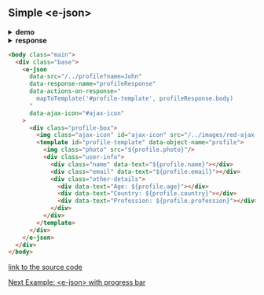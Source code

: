 ## Simple &lt;e-json&gt;

<details><summary><b>demo</b></summary>

<a href="http://www.youtube.com/watch?feature=player_embedded&v=5TSKXw9YOrk" target="_blank">
  <img class="youtube-video" src="http://img.youtube.com/vi/5TSKXw9YOrk/0.jpg" width="450"/>
</a>

</details><details><summary><b>response</b></summary>

```bash
Request URL: http://localhost:8000/profile?name=John
Request Method: GET
-----------------------------------------------------
Status Code: 200 ok
Content-Type: application/json
```
```json
{
  "age": 27,
  "country": "Canada",
  "email": "john@email.com",
  "name": "John",
  "photo": "/../images/John.svg",
  "profession": "dentist",
}
```

</details>

```html
<body class="main">
  <div class="base">
    <e-json
      data-src="/../profile?name=John"
      data-response-name="profileResponse"
      data-actions-on-response="
        mapToTemplate('#profile-template', profileResponse.body)
      "
      data-ajax-icon="#ajax-icon"
    >
      <div class="profile-box">
        <img class="ajax-icon" id="ajax-icon" src="/../images/red-ajax-loader.gif"/>
        <template id="profile-template" data-object-name="profile">
          <img class="photo" src="${profile.photo}"/>
          <div class="user-info">
            <div class="name" data-text="${profile.name}"></div>
            <div class="email" data-text="${profile.email}"></div>
            <div class="other-details">
              <div data-text="Age: ${profile.age}"></div>
              <div data-text="Country: ${profile.country}"></div>
              <div data-text="Profession: ${profile.profession}"></div>
            </div>
          </div>
        </template>
      </div>
    </e-json>
  </div> 
</body>
```
[link to the source code](https://github.com/Guseyn/EHTML/blob/master/examples/static/html/simple-ejson-page.html)

[Next Example: &lt;e-json&gt; with progress bar](/html/examples/e-json-with-progress-bar.html)

